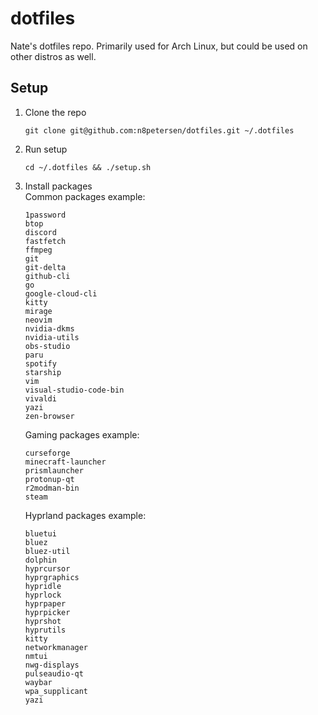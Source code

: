 # dotfiles
Nate's dotfiles repo. Primarily used for Arch Linux, but could be used on other distros as well.

## Setup
1. Clone the repo  
   ```
   git clone git@github.com:n8petersen/dotfiles.git ~/.dotfiles
   ```
3. Run setup  
   ```
   cd ~/.dotfiles && ./setup.sh
   ```
   
5. Install packages  
   Common packages example:
   ```
   1password
   btop
   discord
   fastfetch
   ffmpeg
   git
   git-delta
   github-cli
   go
   google-cloud-cli
   kitty
   mirage
   neovim
   nvidia-dkms
   nvidia-utils
   obs-studio
   paru
   spotify
   starship
   vim
   visual-studio-code-bin
   vivaldi
   yazi
   zen-browser
   ```
    
   Gaming packages example:
   ```
   curseforge
   minecraft-launcher
   prismlauncher
   protonup-qt
   r2modman-bin
   steam
   ```

   Hyprland packages example:
   ```
   bluetui
   bluez
   bluez-util
   dolphin
   hyprcursor
   hyprgraphics
   hypridle
   hyprlock
   hyprpaper
   hyprpicker
   hyprshot
   hyprutils
   kitty
   networkmanager
   nmtui
   nwg-displays
   pulseaudio-qt
   waybar
   wpa_supplicant
   yazi
   ```
